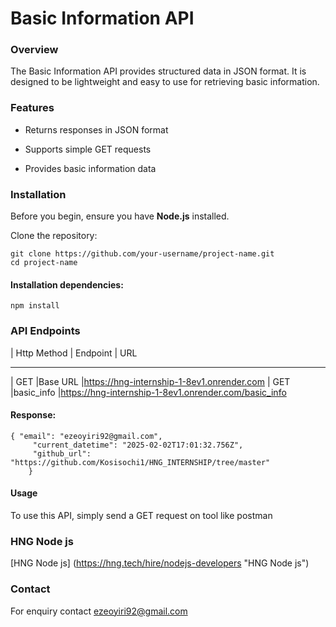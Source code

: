 # Basic Information API

### Overview

The Basic Information API provides structured data in JSON format. It is designed to be lightweight and easy to use for retrieving basic information.

### Features

- Returns responses in JSON format

- Supports simple GET requests

- Provides basic information data

### Installation

Before you begin, ensure you have **Node.js** installed.


Clone the repository:

```
git clone https://github.com/your-username/project-name.git
cd project-name
```


#### Installation dependencies:

```
npm install
```


### API Endpoints


| Http Method | Endpoint  | URL
--  ----------------------------------
| GET         |Base URL         |https://hng-internship-1-8ev1.onrender.com
| GET         |basic_info       |https://hng-internship-1-8ev1.onrender.com/basic_info


#### Response:

```
{ "email": "ezeoyiri92@gmail.com",
     "current_datetime": "2025-02-02T17:01:32.756Z",
     "github_url": "https://github.com/Kosisochi1/HNG_INTERNSHIP/tree/master"
    }
``` 
    
    
    
  

#### Usage

To use this API, simply send a GET request on tool like postman

### HNG Node js
[HNG Node js] (https://hng.tech/hire/nodejs-developers "HNG Node js")



### Contact
For enquiry contact ezeoyiri92@gmail.com